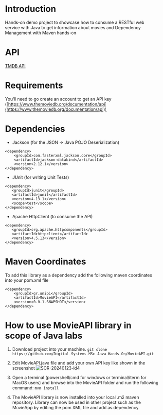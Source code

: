 # Introduction
Hands-on demo project to showcase how to consume a RESTful web service with Java to get information about movies and Dependency Management with Maven hands-on

# API
[TMDB API](https://developers.themoviedb.org/3/getting-started/introduction)

# Requirements
You'll need to go create an account to get an API key ([https://www.themoviedb.org/documentation/api](https://www.themoviedb.org/documentation/api))

# Dependencies

 - Jackson (for the JSON -> Java POJO Deserialization)
``` 
<dependency>
	<groupId>com.fasterxml.jackson.core</groupId>
	<artifactId>jackson-databind</artifactId>
	<version>2.12.1</version>
</dependency>
```
 - JUnit (for writing Unit Tests)
 ``` 
<dependency>
	<groupId>junit</groupId>
	<artifactId>junit</artifactId>
	<version>4.13.1</version>
	<scope>test</scope>
</dependency>
```
- Apache HttpClient (to consume the API)
 ``` 
<dependency>
	<groupId>org.apache.httpcomponents</groupId>
	<artifactId>httpclient</artifactId>
	<version>4.5.13</version>
</dependency>
```
# Maven Coordinates

To add this library as a dependency add the following maven coordinates into your pom.xml file

    <dependency>
	    <groupId>gr.unipi</groupId>
	    <artifactId>MovieAPI</artifactId>
	    <version>0.0.1-SNAPSHOT</version>
	</dependency>


# How to use MovieAPI library in scope of Java labs

1. Download project into your machine.
`git clone https://github.com/Digital-Systems-MSc-Java-Hands-On/MovieAPI.git`

2. Edit MovieAPI.java file and add your own API key like shown in the screenshot
![SCR-20240123-ld4](https://github.com/Digital-Systems-MSc-Java-Hands-On/MovieApp/assets/15072613/6eca7bfb-183b-4ef0-9e00-405e9a32fbe8)

3.  Open a terminal (powershell/cmd for windows or terminal/iterm for MacOS users) and browse into the MovieAPI folder and run the following command: 
`mvn install`
4. The MovieAPI library is now installed into your local .m2 maven repository. Library can now be used in other project such as the MovieApp by editing the pom.XML file and add as dependency.
